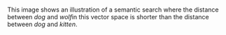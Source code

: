 # 

This image shows an illustration of a semantic search where the distance between *dog* and *wolf*in this vector space is shorter than the distance between *dog* and *kitten*.

